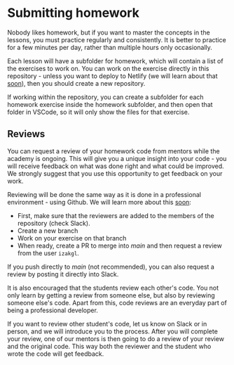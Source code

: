 # Submitting homework

Nobody likes homework, but if you want to master the concepts in the lessons, you must practice regularly and consistently.
It is better to practice for a few minutes per day, rather than multiple hours only occasionally.

Each lesson will have a subfolder for homework, which will contain a list of the exercises to work on.
You can work on the exercise directly in this repository - unless you want to deploy to Netlify (we will learn about that [soon](../07_Netlify/README.md)), then you should create a new repository.

If working within the repository, you can create a subfolder for each homework exercise inside the homework subfolder, and then open that folder in VSCode, so it will only show the files for that exercise.

## Reviews

You can request a review of your homework code from mentors while the academy is ongoing.
This will give you a unique insight into your code - you will receive feedback on what was done right and what could be improved.
We strongly suggest that you use this opportunity to get feedback on your work.

Reviewing will be done the same way as it is done in a professional environment - using Github. We will learn more about this [soon](../05_GitHub/README.md):

- First, make sure that the reviewers are added to the members of the repository (check Slack).
- Create a new branch
- Work on your exercise on that branch
- When ready, create a PR to merge into _main_ and then request a review from the user `izakgl`.

If you push directly to _main_ (not recommended), you can also request a review by posting it directly into Slack.

It is also encouraged that the students review each other's code.
You not only learn by getting a review from someone else, but also by reviewing someone else's code.
Apart from this, code reviews are an everyday part of being a professional developer.

If you want to review other student's code, let us know on Slack or in person, and we will introduce you to the process. After you will complete your review, one of our mentors is then going to do a review of your review and the original code. This way both the reviewer and the student who wrote the code will get feedback.

